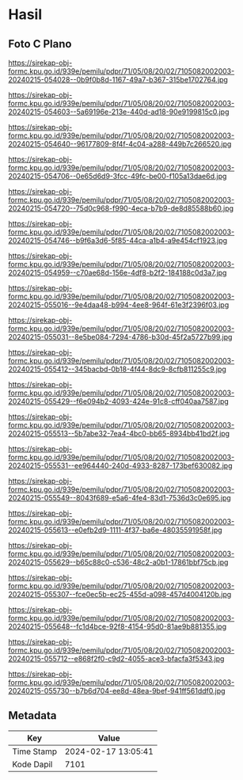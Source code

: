 # Hasil

## Foto C Plano

https://sirekap-obj-formc.kpu.go.id/939e/pemilu/pdpr/71/05/08/20/02/7105082002003-20240215-054028--0b9f0b8d-1167-49a7-b367-315be1702764.jpg

https://sirekap-obj-formc.kpu.go.id/939e/pemilu/pdpr/71/05/08/20/02/7105082002003-20240215-054603--5a69196e-213e-440d-ad18-90e9199815c0.jpg

https://sirekap-obj-formc.kpu.go.id/939e/pemilu/pdpr/71/05/08/20/02/7105082002003-20240215-054640--96177809-8f4f-4c04-a288-449b7c266520.jpg

https://sirekap-obj-formc.kpu.go.id/939e/pemilu/pdpr/71/05/08/20/02/7105082002003-20240215-054706--0e65d6d9-3fcc-49fc-be00-f105a13dae6d.jpg

https://sirekap-obj-formc.kpu.go.id/939e/pemilu/pdpr/71/05/08/20/02/7105082002003-20240215-054720--75d0c968-f990-4eca-b7b9-de8d85588b60.jpg

https://sirekap-obj-formc.kpu.go.id/939e/pemilu/pdpr/71/05/08/20/02/7105082002003-20240215-054746--b9f6a3d6-5f85-44ca-a1b4-a9e454cf1923.jpg

https://sirekap-obj-formc.kpu.go.id/939e/pemilu/pdpr/71/05/08/20/02/7105082002003-20240215-054959--c70ae68d-156e-4df8-b2f2-184188c0d3a7.jpg

https://sirekap-obj-formc.kpu.go.id/939e/pemilu/pdpr/71/05/08/20/02/7105082002003-20240215-055016--9e4daa48-b994-4ee8-964f-61e3f2396f03.jpg

https://sirekap-obj-formc.kpu.go.id/939e/pemilu/pdpr/71/05/08/20/02/7105082002003-20240215-055031--8e5be084-7294-4786-b30d-45f2a5727b99.jpg

https://sirekap-obj-formc.kpu.go.id/939e/pemilu/pdpr/71/05/08/20/02/7105082002003-20240215-055412--345bacbd-0b18-4f44-8dc9-8cfb811255c9.jpg

https://sirekap-obj-formc.kpu.go.id/939e/pemilu/pdpr/71/05/08/20/02/7105082002003-20240215-055429--f6e094b2-4093-424e-91c8-cff040aa7587.jpg

https://sirekap-obj-formc.kpu.go.id/939e/pemilu/pdpr/71/05/08/20/02/7105082002003-20240215-055513--5b7abe32-7ea4-4bc0-bb65-8934bb41bd2f.jpg

https://sirekap-obj-formc.kpu.go.id/939e/pemilu/pdpr/71/05/08/20/02/7105082002003-20240215-055531--ee964440-240d-4933-8287-173bef630082.jpg

https://sirekap-obj-formc.kpu.go.id/939e/pemilu/pdpr/71/05/08/20/02/7105082002003-20240215-055549--8043f689-e5a6-4fe4-83d1-7536d3c0e695.jpg

https://sirekap-obj-formc.kpu.go.id/939e/pemilu/pdpr/71/05/08/20/02/7105082002003-20240215-055613--e0efb2d9-1111-4f37-ba6e-48035591958f.jpg

https://sirekap-obj-formc.kpu.go.id/939e/pemilu/pdpr/71/05/08/20/02/7105082002003-20240215-055629--b65c88c0-c536-48c2-a0b1-17861bbf75cb.jpg

https://sirekap-obj-formc.kpu.go.id/939e/pemilu/pdpr/71/05/08/20/02/7105082002003-20240215-055307--fce0ec5b-ec25-455d-a098-457d4004120b.jpg

https://sirekap-obj-formc.kpu.go.id/939e/pemilu/pdpr/71/05/08/20/02/7105082002003-20240215-055648--fc1d4bce-92f8-4154-95d0-81ae9b881355.jpg

https://sirekap-obj-formc.kpu.go.id/939e/pemilu/pdpr/71/05/08/20/02/7105082002003-20240215-055712--e868f2f0-c9d2-4055-ace3-bfacfa3f5343.jpg

https://sirekap-obj-formc.kpu.go.id/939e/pemilu/pdpr/71/05/08/20/02/7105082002003-20240215-055730--b7b6d704-ee8d-48ea-9bef-941ff561ddf0.jpg


## Metadata

| Key        | Value               |
| ---------- | ------------------- |
| Time Stamp | 2024-02-17 13:05:41 |
| Kode Dapil | 7101                |



